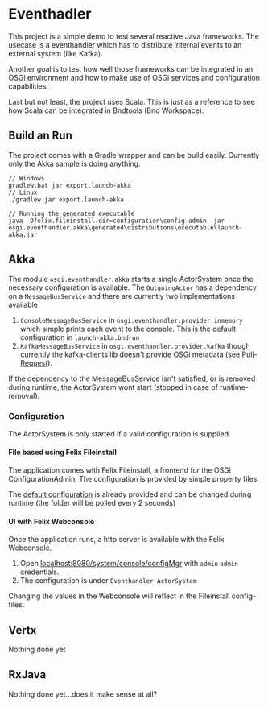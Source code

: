 # Eventhadler

This project is a simple demo to test several reactive Java frameworks. The usecase is a eventhandler 
which has to distribute internal events to an external system (like Kafka).

Another goal is to test how well those frameworks can be integrated in an OSGi environment and how
to make use of OSGi services and configuration capabilities.

Last but not least, the project uses Scala. This is just as a reference to see how Scala can be integrated
in Bndtools (Bnd Workspace).

## Build an Run

The project comes with a Gradle wrapper and can be build  easily. Currently only the Akka sample is doing anything.

    // Windows
    gradlew.bat jar export.launch-akka
    // Linux
    ./gradlew jar export.launch-akka
    
    // Running the generated executable
    java -Dfelix.fileinstall.dir=configuration\config-admin -jar osgi.eventhandler.akka\generated\distributions\executable\launch-akka.jar

## Akka

The module `osgi.eventhandler.akka` starts a single ActorSystem once the necessary configuration is available.
The `OutgoingActor` has a dependency on a `MessageBusService` and there are currently two implementations available

1. `ConsoleMessageBusService` in `osgi.eventhandler.provider.inmemory` which simple prints each event to the console.
This is the default configuration in `launch-akka.bndrun`
1. `KafkaMessageBusService` in `osgi.eventhandler.provider.kafka` though currently the kafka-clients lib doesn't 
provide OSGi metadata (see [Pull-Request](https://github.com/apache/kafka/pull/2807)).

If the dependency to the MessageBusService isn't satisfied, or is removed during runtime, the ActorSystem wont start 
(stopped in case of runtime-removal).

### Configuration

The ActorSystem is only started if a valid configuration is supplied.

#### File based using Felix Fileinstall

The application comes with Felix Fileinstall, a frontend for the OSGi ConfigurationAdmin. The configuration is provided
by simple property files.

The [default configuration](configuration/config-admin/osgi.eventhandler.akka.ActorSystemService.cfg) is already 
provided and can be changed during runtime (the folder will be polled every 2 seconds)

#### UI with Felix Webconsole

Once the application runs, a http server is available with the Felix Webconsole. 

1. Open [localhost:8080/system/console/configMgr](http://localhost:8080/system/console/configMgr) with `admin` `admin` credentials.
1. The configuration is under `Eventhandler ActorSystem`
 
Changing the values in the Webconsole will reflect in the Fileinstall config-files.

## Vertx

Nothing done yet

## RxJava

Nothing done yet...does it make sense at all?